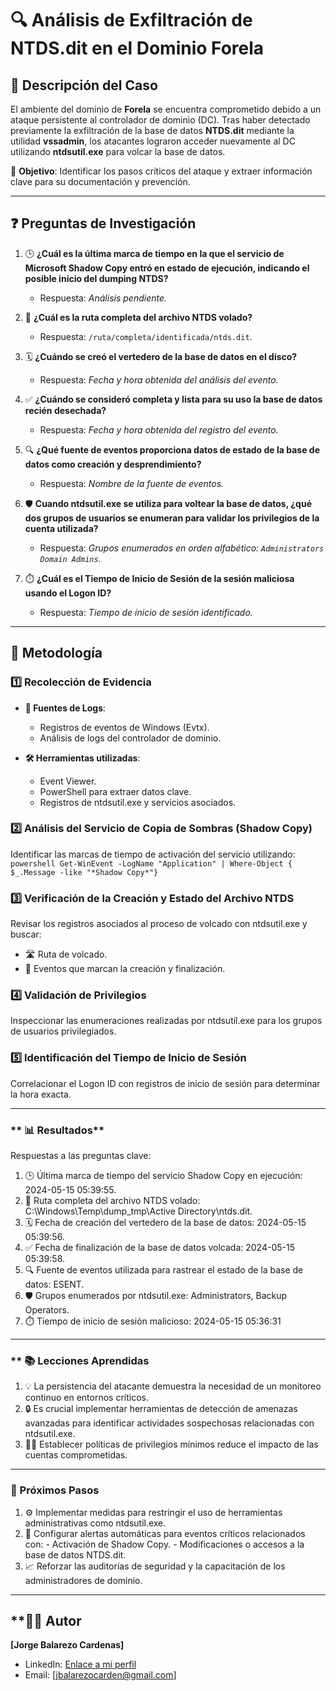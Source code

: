 # 🔍 Análisis de Exfiltración de NTDS.dit en el Dominio Forela

## **📝 Descripción del Caso**
El ambiente del dominio de **Forela** se encuentra comprometido debido a un ataque persistente al controlador de dominio (DC). Tras haber detectado previamente la exfiltración de la base de datos **NTDS.dit** mediante la utilidad **vssadmin**, los atacantes lograron acceder nuevamente al DC utilizando **ntdsutil.exe** para volcar la base de datos.  

🎯 **Objetivo**: Identificar los pasos críticos del ataque y extraer información clave para su documentación y prevención.

---

## **❓ Preguntas de Investigación**
1. 🕒 **¿Cuál es la última marca de tiempo en la que el servicio de Microsoft Shadow Copy entró en estado de ejecución, indicando el posible inicio del dumping NTDS?**  
   - Respuesta: *Análisis pendiente.*

2. 📂 **¿Cuál es la ruta completa del archivo NTDS volado?**  
   - Respuesta: `/ruta/completa/identificada/ntds.dit`.

3. 🗓️ **¿Cuándo se creó el vertedero de la base de datos en el disco?**  
   - Respuesta: *Fecha y hora obtenida del análisis del evento.*

4. ✅ **¿Cuándo se consideró completa y lista para su uso la base de datos recién desechada?**  
   - Respuesta: *Fecha y hora obtenida del registro del evento.*

5. 🔍 **¿Qué fuente de eventos proporciona datos de estado de la base de datos como creación y desprendimiento?**  
   - Respuesta: *Nombre de la fuente de eventos.*

6. 🛡️ **Cuando **ntdsutil.exe** se utiliza para voltear la base de datos, ¿qué dos grupos de usuarios se enumeran para validar los privilegios de la cuenta utilizada?**  
   - Respuesta: *Grupos enumerados en orden alfabético: `Administrators Domain Admins`.*

7. ⏱️ **¿Cuál es el Tiempo de Inicio de Sesión de la sesión maliciosa usando el Logon ID?**  
   - Respuesta: *Tiempo de inicio de sesión identificado.*

---

## **🔧 Metodología**
### 1️⃣ Recolección de Evidencia
- **📄 Fuentes de Logs**:  
  - Registros de eventos de Windows (Evtx).  
  - Análisis de logs del controlador de dominio.  

- **🛠️ Herramientas utilizadas**:  
  - Event Viewer.  
  - PowerShell para extraer datos clave.  
  - Registros de ntdsutil.exe y servicios asociados.  

### 2️⃣ Análisis del Servicio de Copia de Sombras (Shadow Copy)  
Identificar las marcas de tiempo de activación del servicio utilizando:  
`powershell
Get-WinEvent -LogName "Application" | Where-Object { $_.Message -like "*Shadow Copy*"}`

### 3️⃣ Verificación de la Creación y Estado del Archivo NTDS
Revisar los registros asociados al proceso de volcado con ntdsutil.exe y buscar:
  - 🛣️ Ruta de volcado.
  - 📅 Eventos que marcan la creación y finalización.

### 4️⃣ Validación de Privilegios
Inspeccionar las enumeraciones realizadas por ntdsutil.exe para los grupos de usuarios privilegiados.

### 5️⃣ Identificación del Tiempo de Inicio de Sesión
Correlacionar el Logon ID con registros de inicio de sesión para determinar la hora exacta.

--- 

### ** 📊 Resultados**
Respuestas a las preguntas clave:
  1. 🕒 Última marca de tiempo del servicio Shadow Copy en ejecución: 2024-05-15 05:39:55.
  2. 📂 Ruta completa del archivo NTDS volado:  C:\Windows\Temp\dump_tmp\Active Directory\ntds.dit.
  3. 🗓️ Fecha de creación del vertedero de la base de datos: 2024-05-15 05:39:56.
  4. ✅ Fecha de finalización de la base de datos volcada: 2024-05-15 05:39:58.
  5. 🔍 Fuente de eventos utilizada para rastrear el estado de la base de datos: ESENT.
  6. 🛡️ Grupos enumerados por ntdsutil.exe: Administrators, Backup Operators.
  7. ⏱️ Tiempo de inicio de sesión malicioso: 2024-05-15 05:36:31

---

### ** 📚 Lecciones Aprendidas
  1. 💡 La persistencia del atacante demuestra la necesidad de un monitoreo continuo en entornos críticos.
  2. 🔒 Es crucial implementar herramientas de detección de amenazas avanzadas para identificar actividades sospechosas relacionadas con ntdsutil.exe.
  3. 👨‍💻 Establecer políticas de privilegios mínimos reduce el impacto de las cuentas comprometidas.

---

### **🚀 Próximos Pasos**
  1. ⚙️ Implementar medidas para restringir el uso de herramientas administrativas como ntdsutil.exe.
  2. 🚨 Configurar alertas automáticas para eventos críticos relacionados con:
    - Activación de Shadow Copy.
    - Modificaciones o accesos a la base de datos NTDS.dit.
  3. 📈 Reforzar las auditorías de seguridad y la capacitación de los administradores de dominio.
---

## **👨‍💻 Autor 

**[Jorge Balarezo Cardenas]**  
- LinkedIn: [Enlace a mi perfil](https://www.linkedin.com/in/jorge-balarezo-cardenas/)  
- Email: [jbalarezocarden@gmail.com]

